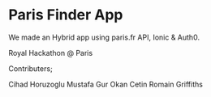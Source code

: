 Paris Finder App
===============

We made an Hybrid app using paris.fr API, Ionic & Auth0.

Royal Hackathon @ Paris

Contributers;

Cihad Horuzoglu
Mustafa Gur
Okan Cetin
Romain Griffiths
